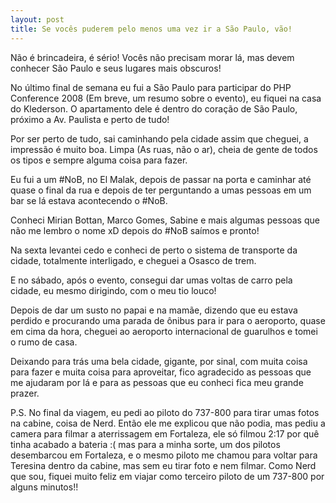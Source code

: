 ```yaml
---
layout: post
title: Se vocês puderem pelo menos uma vez ir a São Paulo, vão!
---
```


Não é brincadeira, é sério! Vocês não precisam morar lá, mas devem conhecer São Paulo e seus lugares mais obscuros!

No último final de semana eu fui a São Paulo para participar do PHP Conference 2008 (Em breve, um resumo sobre o evento), eu fiquei na casa do Klederson. O apartamento dele é dentro do coração de São Paulo, próximo a Av. Paulista e perto de tudo!

Por ser perto de tudo, sai caminhando pela cidade assim que cheguei, a impressão é muito boa. Limpa (As ruas, não o ar), cheia de gente de todos os tipos e sempre alguma coisa para fazer.

Eu fui a um #NoB, no El Malak, depois de passar na porta e caminhar até quase o final da rua e depois de ter perguntando a umas pessoas em um bar se lá estava acontecendo o #NoB.

Conheci Mirian Bottan, Marco Gomes, Sabine e mais algumas pessoas que não me lembro o nome xD depois do #NoB saímos e pronto!

Na sexta levantei cedo e conheci de perto o sistema de transporte da cidade, totalmente interligado, e cheguei a Osasco de trem.

E no sábado, após o evento, consegui dar umas voltas de carro pela cidade, eu mesmo dirigindo, com o meu tio louco!

Depois de dar um susto no papai e na mamãe, dizendo que eu estava perdido e procurando uma parada de ônibus para ir para o aeroporto, quase em cima da hora, cheguei ao aeroporto internacional de guarulhos e tomei o rumo de casa.

Deixando para trás uma bela cidade, gigante, por sinal, com muita coisa para fazer e muita coisa para aproveitar, fico agradecido as pessoas que me ajudaram por lá e para as pessoas que eu conheci fica meu grande prazer.

P.S. No final da viagem, eu pedi ao piloto do 737-800 para tirar umas fotos na cabine, coisa de Nerd. Então ele me explicou que não podia, mas pediu a camera para filmar a aterrissagem em Fortaleza, ele só filmou 2:17 por quê tinha acabado a bateria :( mas para a minha sorte, um dos pilotos desembarcou em Fortaleza, e o mesmo piloto me chamou para voltar para Teresina dentro da cabine, mas sem eu tirar foto e nem filmar. Como Nerd que sou, fiquei muito feliz em viajar como terceiro piloto de um 737-800 por alguns minutos!!
